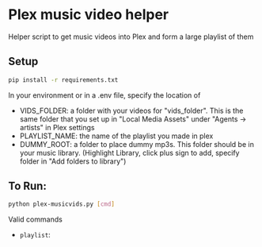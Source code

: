 # Plex music video helper

Helper script to get music videos into Plex and form a large playlist of them

## Setup

```bash
pip install -r requirements.txt
```
In your environment or in a .env file, specify the location of 

- VIDS_FOLDER: a folder with your videos for "vids_folder". This is the same folder that you set up in "Local Media Assets" under "Agents -> artists" in Plex settings 
- PLAYLIST_NAME: the name of the playlist you made in plex
- DUMMY_ROOT: a folder to place dummy mp3s. This folder should be in your music library. (Highlight Library, click plus sign to add, specify folder in "Add folders to library")

## To Run:
```bash
python plex-musicvids.py [cmd]
```

Valid commands

- `playlist`: 